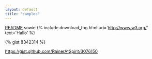 ```yaml
---
layout: default
title: "samples"
---
```



[README](README) sowie {% include download_tag.html uri='http://www.w3.org/' text='Hallo' %}

{% gist 8342314 %}

https://gist.github.com/RainerAtSpirit/3076150
